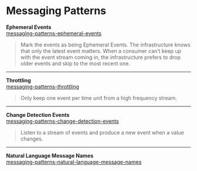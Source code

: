 
# Messaging Patterns

**Ephemeral Events**  
[messaging-patterns-ephemeral-events](https://verraes.net/2019/05/messaging-patterns-ephemeral-events/)

> Mark the events as being Ephemeral Events. The infrastructure knows that only the latest event matters. When a consumer can’t keep up with the event stream coming in, the infrastructure prefers to drop older events and skip to the most recent one.

---

**Throttling**  
[messaging-patterns-throttling](https://verraes.net/2019/05/messaging-patterns-throttling/)

> Only keep one event per time unit from a high frequency stream.

---

**Change Detection Events**  
[messaging-patterns-change-detection-events](https://verraes.net/2019/05/messaging-patterns-change-detection-events/)

> Listen to a stream of events and produce a new event when a value changes.

---

**Natural Language Message Names**  
[messaging-patterns-natural-language-message-names](https://verraes.net/2019/06/messaging-patterns-natural-language-message-names/)


